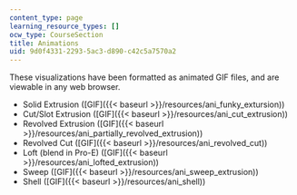 ```yaml
---
content_type: page
learning_resource_types: []
ocw_type: CourseSection
title: Animations
uid: 9d0f4331-2293-5ac3-d890-c42c5a7570a2
---
```


These visualizations have been formatted as animated GIF files, and are viewable in any web browser.

*   Solid Extrusion ([GIF]({{< baseurl >}}/resources/ani_funky_extursion))
*   Cut/Slot Extrusion ([GIF]({{< baseurl >}}/resources/ani_cut_extrusion))
*   Revolved Extrusion ([GIF]({{< baseurl >}}/resources/ani_partially_revolved_extrusion))
*   Revolved Cut ([GIF]({{< baseurl >}}/resources/ani_revolved_cut))
*   Loft (blend in Pro-E) ([GIF]({{< baseurl >}}/resources/ani_lofted_extrusion))
*   Sweep ([GIF]({{< baseurl >}}/resources/ani_sweep_extrusion))
*   Shell ([GIF]({{< baseurl >}}/resources/ani_shell))